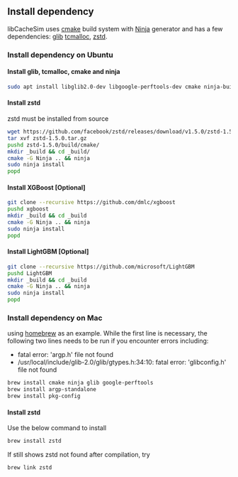 ## Install dependency

libCacheSim uses [cmake](https://cmake.org/) build system with [Ninja](https://ninja-build.org/) generator and has a few dependencies:
[glib](https://developer.gnome.org/glib/)
[tcmalloc](https://github.com/google/tcmalloc),
[zstd](https://github.com/facebook/zstd).

### Install dependency on Ubuntu

#### Install glib, tcmalloc, cmake and ninja

```bash
sudo apt install libglib2.0-dev libgoogle-perftools-dev cmake ninja-build
```

#### Install zstd

zstd must be installed from source

```bash
wget https://github.com/facebook/zstd/releases/download/v1.5.0/zstd-1.5.0.tar.gz
tar xvf zstd-1.5.0.tar.gz
pushd zstd-1.5.0/build/cmake/
mkdir _build && cd _build/
cmake -G Ninja .. && ninja
sudo ninja install
popd
```

#### Install XGBoost [Optional]

```bash
git clone --recursive https://github.com/dmlc/xgboost
pushd xgboost
mkdir _build && cd _build
cmake -G Ninja .. && ninja
sudo ninja install
popd
```

#### Install LightGBM [Optional]

```bash
git clone --recursive https://github.com/microsoft/LightGBM
pushd LightGBM
mkdir _build && cd _build
cmake -G Ninja .. && ninja
sudo ninja install
popd
```

### Install dependency on Mac

using [homebrew](https://brew.sh/) as an example. While the first line is necessary, the following two lines needs to be run if you encounter errors including:

- fatal error: 'argp.h' file not found
- /usr/local/include/glib-2.0/glib/gtypes.h:34:10: fatal error: 'glibconfig.h' file not found

```bash
brew install cmake ninja glib google-perftools
brew install argp-standalone
brew install pkg-config
```

#### Install zstd
Use the below command to install
```bash
brew install zstd
```
If still shows zstd not found after compilation, try
```bash
brew link zstd
```
